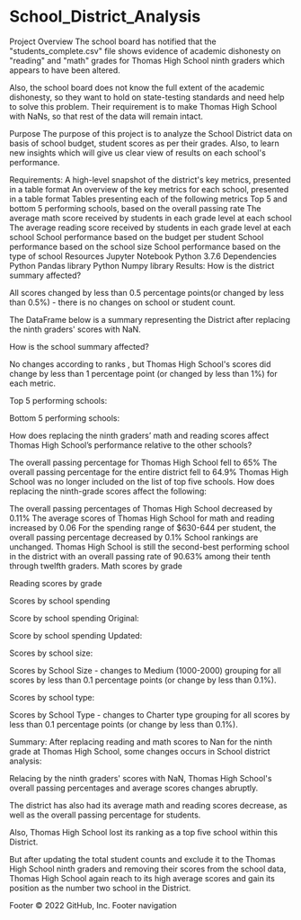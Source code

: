 # School_District_Analysis

Project Overview
The school board has notified that the "students_complete.csv" file shows evidence of academic dishonesty on "reading" and "math" grades for Thomas High School ninth graders which appears to have been altered.

Also, the school board does not know the full extent of the academic dishonesty, so they want to hold on state-testing standards and need help to solve this problem. Their requirement is to make Thomas High School with NaNs, so that rest of the data will remain intact.

Purpose
The purpose of this project is to analyze the School District data on basis of school budget, student scores as per their grades. Also, to learn new insights which will give us clear view of results on each school's performance.

Requirements:
A high-level snapshot of the district's key metrics, presented in a table format
An overview of the key metrics for each school, presented in a table format
Tables presenting each of the following metrics
Top 5 and bottom 5 performing schools, based on the overall passing rate
The average math score received by students in each grade level at each school
The average reading score received by students in each grade level at each school
School performance based on the budget per student
School performance based on the school size
School performance based on the type of school
Resources
Jupyter Notebook
Python 3.7.6
Dependencies
Python Pandas library
Python Numpy library
Results:
How is the district summary affected?



All scores changed by less than 0.5 percentage points(or changed by less than 0.5%) - there is no changes on school or student count.

The DataFrame below is a summary representing the District after replacing the ninth graders' scores with NaN.



How is the school summary affected?

No changes according to ranks , but Thomas High School's scores did change by less than 1 percentage point (or changed by less than 1%) for each metric.



Top 5 performing schools:



Bottom 5 performing schools:



How does replacing the ninth graders’ math and reading scores affect Thomas High School’s performance relative to the other schools?

The overall passing percentage for Thomas High School fell to 65%
The overall passing percentage for the entire district fell to 64.9%
Thomas High School was no longer included on the list of top five schools.
How does replacing the ninth-grade scores affect the following:

The overall passing percentages of Thomas High School decreased by 0.11%
The average scores of Thomas High School for math and reading increased by 0.06
For the spending range of $630-644 per student, the overall passing percentage decreased by 0.1%
School rankings are unchanged. Thomas High School is still the second-best performing school in the district with an overall passing rate of 90.63% among their tenth through twelfth graders.
Math scores by grade



Reading scores by grade



Scores by school spending

Score by school spending Original:



Score by school spending Updated: 

Scores by school size:



Scores by School Size - changes to Medium (1000-2000) grouping for all scores by less than 0.1 percentage points (or change by less than 0.1%).

Scores by school type:



Scores by School Type - changes to Charter type grouping for all scores by less than 0.1 percentage points (or change by less than 0.1%).

Summary:
After replacing reading and math scores to Nan for the ninth grade at Thomas High School, some changes occurs in School district analysis:

Relacing by the ninth graders' scores with NaN, Thomas High School's overall passing percentages and average scores changes abruptly.

The district has also had its average math and reading scores decrease, as well as the overall passing percentage for students.

Also, Thomas High School lost its ranking as a top five school within this District.

But after updating the total student counts and exclude it to the Thomas High School ninth graders and removing their scores from the school data, Thomas High School again reach to its high average scores and gain its position as the number two school in the District.

Footer
© 2022 GitHub, Inc.
Footer navigation
